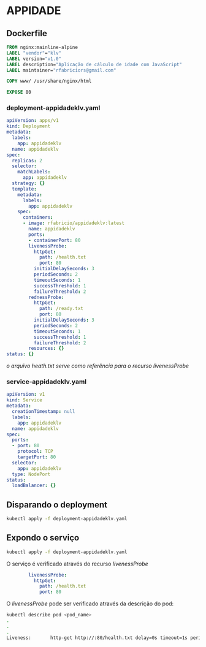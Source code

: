 # APPIDADE

## Dockerfile

```dockerfile
FROM nginx:mainline-alpine
LABEL "vendor"="klv"
LABEL version="v1.0"
LABEL description="Aplicação de cálculo de idade com JavaScript"
LABEL maintainer="rfabriciors@gmail.com"

COPY www/ /usr/share/nginx/html

EXPOSE 80
```


### deployment-appidadeklv.yaml

```yaml
apiVersion: apps/v1
kind: Deployment
metadata:
  labels:
    app: appidadeklv
  name: appidadeklv
spec:
  replicas: 2
  selector:
    matchLabels:
      app: appidadeklv
  strategy: {}
  template:
    metadata:
      labels:
        app: appidadeklv
    spec:
      containers:
      - image: rfabricio/appidadeklv:latest
        name: appidadeklv
        ports:
        - containerPort: 80
        livenessProbe:
          httpGet:
            path: /health.txt
            port: 80
          initialDelaySeconds: 3
          periodSeconds: 2
          timeoutSeconds: 1
          successThreshold: 1
          failureThreshold: 2
        rednessProbe:
          httpGet:
            path: /ready.txt
            port: 80
          initialDelaySeconds: 3
          periodSeconds: 2
          timeoutSeconds: 1
          successThreshold: 1
          failureThreshold: 2
        resources: {}
status: {}
```

*o arquivo heath.txt serve como referência para o recurso livenessProbe*

### service-appidadeklv.yaml

```yaml
apiVersion: v1
kind: Service
metadata:
  creationTimestamp: null
  labels:
    app: appidadeklv
  name: appidadeklv
spec:
  ports:
  - port: 80
    protocol: TCP
    targetPort: 80
  selector:
    app: appidadeklv
  type: NodePort
status:
  loadBalancer: {}
  ```

## Disparando o deployment

```bash
kubectl apply -f deployment-appidadeklv.yaml
```

## Expondo o serviço

```bash
kubectl apply -f deployment-appidadeklv.yaml
```

O serviço é verificado através do recurso *livenessProbe*

```yaml
        livenessProbe:
          httpGet:
            path: /health.txt
            port: 80
```

O *livenessProbe* pode ser verificado através da descrição do pod:

```bash
kubectl describe pod <pod_name>
.
.
.
Liveness:       http-get http://:80/health.txt delay=0s timeout=1s period=10s #success=1 #failure=3
```
